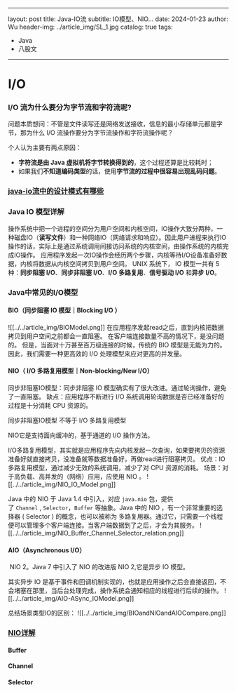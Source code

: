 
---
layout: post
title: Java-IO流
subtitle: IO模型、NIO...
date: 2024-01-23
author: Wu
header-img: ../article_img/SL_1.jpg
catalog: true
tags:
  - Java
  - 八股文
---

# I/O
###  I/O 流为什么要分为字节流和字符流呢?

问题本质想问：不管是文件读写还是网络发送接收，信息的最小存储单元都是字节，那为什么 I/O 流操作要分为字节流操作和字符流操作呢？

个人认为主要有两点原因：

- **字符流是由 Java 虚拟机将字节转换得到的**，这个过程还算是比较耗时；
- 如果我们**不知道编码类型**的话，使用**字节流的过程中很容易出现乱码问题**。

### [java-io流中的设计模式有哪些](https://javaguide.cn/java/io/io-design-patterns.html)

###  Java IO 模型详解
操作系统中把一个进程的空间分为用户空间和内核空间，IO操作大致分两种，一种磁盘IO（**读写文件**）和一种网络IO（网络请求和响应）。因此用户进程来执行IO操作的话，实际上是通过系统调用间接访问系统的内核空间，由操作系统的内核完成IO操作。
应用程序发起一次IO操作会经历两个步骤，内核等待I/O设备准备好数据，内核将数据从内核空间拷贝到用户空间。
UNIX 系统下， IO 模型一共有 5 种：**同步阻塞 I/O**、**同步非阻塞 I/O**、**I/O 多路复用**、**信号驱动 I/O** 和**异步 I/O**。
### Java中常见的I/O模型
#### BIO（**同步阻塞 IO 模型｜Blocking I/O** ）
![[../../article_img/BIOModel.png]]
在应用程序发起read之后，直到内核把数据拷贝到用户空间之前都会一直阻塞。
在客户端连接数量不高的情况下，是没问题的。
但是，当面对十万甚至百万级连接的时候，传统的 BIO 模型是无能为力的。因此，我们需要一种更高效的 I/O 处理模型来应对更高的并发量。

#### NIO（ I/O 多路复用模型｜Non-blocking/New I/O）

同步非阻塞IO模型：同步非阻塞 IO 模型确实有了很大改进。通过轮询操作，避免了一直阻塞。
缺点：应用程序不断进行 I/O 系统调用轮询数据是否已经准备好的过程是十分消耗 CPU 资源的。

同步非阻塞IO模型 不等于 I/O 多路复用模型

NIO它是支持面向缓冲的，基于通道的 I/O 操作方法。 


I/O多路复用模型，其实就是应用程序先向内核发起一次查询，如果要拷贝的资源准备好就直接拷贝，没准备就等数据准备好，再做read进行阻塞拷贝。
优点：IO 多路复用模型，通过减少无效的系统调用，减少了对 CPU 资源的消耗。
场景：对于高负载、高并发的（网络）应用，应使用 NIO 。
![[../../article_img/NIO_IO_Model.png]]

Java 中的 NIO 于 Java 1.4 中引入，对应 `java.nio` 包，提供了 `Channel` , `Selector`，`Buffer` 等抽象。Java 中的 NIO ，有一个非常重要的选择器 ( Selector ) 的概念，也可以被称为 多路复用器。通过它，只需要一个线程便可以管理多个客户端连接。当客户端数据到了之后，才会为其服务。
![[../../article_img/NIO_Buffer_Channel_Selector_relation.png]]

#### AIO（Asynchronous I/O）

 NIO 2。Java 7 中引入了 NIO 的改进版 NIO 2,它是异步 IO 模型。

其实异步 IO 是基于事件和回调机制实现的，也就是应用操作之后会直接返回，不会堵塞在那里，当后台处理完成，操作系统会通知相应的线程进行后续的操作。
![[../../article_img/AIO-ASync_IOModel.png]]

总结场景类型IO的区别：
![[../../article_img/BIOandNIOandAIOCompare.png]]


### [ NIO详解](https://javaguide.cn/java/io/nio-basis.html#nio-%E7%AE%80%E4%BB%8B)
#### Buffer

#### Channel

#### Selector